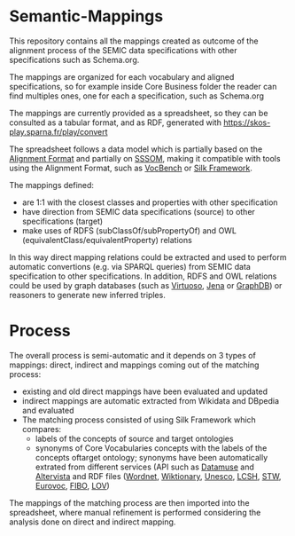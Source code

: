 # Semantic-Mappings

This repository contains all the mappings created as outcome of the alignment process of the SEMIC data specifications with other specifications such as Schema.org.

The mappings are organized for each vocabulary and aligned specifications, so for example inside Core Business folder the reader can find multiples ones, one for each a specification, such as Schema.org

The mappings are currently provided as a spreadsheet, so they can be consulted as a tabular format, and as RDF, generated with https://skos-play.sparna.fr/play/convert

The spreadsheet follows a data model which is partially based on the [Alignment Format](https://moex.gitlabpages.inria.fr/alignapi/format.html) and partially on [SSSOM](https://mapping-commons.github.io/sssom/Mapping/), making it compatible with tools using the Alignment Format, such as [VocBench](https://vocbench.uniroma2.it/) or [Silk Framework](http://silkframework.org/).

The mappings defined:
 * are 1:1 with the closest classes and properties with other specification
 * have direction from SEMIC data specifications (source) to other specifications (target)
 * make uses of RDFS (subClassOf/subPropertyOf) and OWL (equivalentClass/equivalentProperty) relations

In this way direct mapping relations could be extracted and used to perform automatic convertions (e.g. via SPARQL queries) from SEMIC data specification to other specifications. In addition, RDFS and OWL relations could be used by graph databases (such as [Virtuoso](https://docs.openlinksw.com/virtuoso/rdfsparqlruleintro/), [Jena](https://jena.apache.org/documentation/inference/) or [GraphDB](https://graphdb.ontotext.com/documentation/10.0/reasoning.html#predefined-rulesets)) or reasoners to generate new inferred triples.

# Process

The overall process is semi-automatic and it depends on 3 types of mappings: direct, indirect and mappings coming out of the matching process:

 * existing and old direct mappings have been evaluated and updated
 * indirect mappings are automatic extracted from Wikidata and DBpedia and evaluated
 * The matching process consisted of using Silk Framework which compares:
   * labels of the concepts of source and target ontologies
   * synonyms of Core Vocabularies concepts with the labels of the concepts oftarget ontology; synonyms have been automatically extrated from different services (API such as [Datamuse](https://www.datamuse.com/api/) and [Altervista](https://thesaurus.altervista.org/) and RDF files ([Wordnet](https://wordnet-rdf.princeton.edu/license), [Wiktionary](http://kaiko.getalp.org/about-dbnary/download/), [Unesco](https://vocabularies.unesco.org/browser/thesaurus/en/), [LCSH](https://id.loc.gov/download/), [STW](https://zbw.eu/stw/version/latest/download/about.en.html), [Eurovoc](https://op.europa.eu/en/web/eu-vocabularies/dataset/-/resource?uri=http://publications.europa.eu/resource/dataset/eurovoc), [FIBO](https://github.com/edmcouncil/fibo), [LOV](https://lov.linkeddata.es/dataset/lov/sparql))

The mappings of the matching process are then imported into the spreadsheet, where manual refinement is performed considering the analysis done on direct and indirect mapping.
